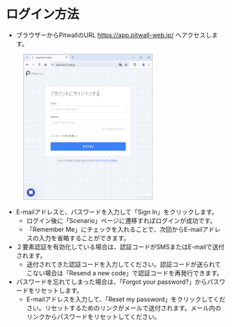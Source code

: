 # ログイン方法

- ブラウザーからPitwallのURL https://app.pitwall-web.jp/ へアクセスします。

<figure><img src="../.gitbook/assets/login_ja.png" width="70%"></figure>

- E-mailアドレスと、パスワードを入力して「Sign In」をクリックします。
  - ログイン後に「Scenario」ページに遷移すればログインが成功です。
  - 「Remember Me」にチェックを入れることで、次回からE-mailアドレスの入力を省略することができます。
- ２要素認証を有効化している場合は、認証コードがSMSまたはE-mailで送付されます。
  - 送付されてきた認証コードを入力してください。認証コードが送られてこない場合は「Resend a new code」で認証コードを再発行できます。
- パスワードを忘れてしまった場合は、「Forgot your password?」からパスワードをリセットします。
  - E-mailアドレスを入力して、「Reset my password」をクリックしてください。リセットするためのリンクがメールで送付されます。メール内のリンクからパスワードをリセットしてください。